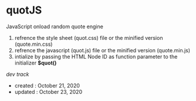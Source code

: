 # quotJS
JavaScript onload random quote engine

1. refrence the style sheet (quot.css) file or the minified version (quote.min.css)
2. refrence the javascript (quot.js) file or the minified version (quote.min.js)
3. intialize by passing the HTML Node ID as function parameter to the initializer **$quot()**

*dev track*
* created : October 21, 2020
* updated : October 23, 2020

